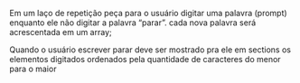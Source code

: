 Em um laço de repetição peça para o usuário digitar uma palavra (prompt) enquanto ele não digitar a palavra “parar”.
cada nova palavra será acrescentada em um array;

Quando o usuário escrever parar deve ser mostrado pra ele em sections os elementos digitados ordenados pela quantidade de caracteres do menor para o maior